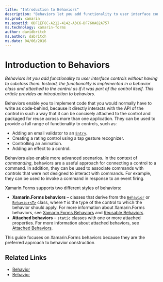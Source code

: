 ```yaml
---
title: "Introduction to Behaviors"
description: "Behaviors let you add functionality to user interface controls without having to subclass them. Instead, the functionality is implemented in a behavior class and attached to the control as if it was part of the control itself. This article provides an introduction to behaviors."
ms.prod: xamarin
ms.assetid: 0DF1EF8C-A212-4142-A3C6-DF760A82A757
ms.technology: xamarin-forms
author: davidbritch
ms.author: dabritch
ms.date: 04/06/2016
---
```


# Introduction to Behaviors

_Behaviors let you add functionality to user interface controls without having to subclass them. Instead, the functionality is implemented in a behavior class and attached to the control as if it was part of the control itself. This article provides an introduction to behaviors._

Behaviors enable you to implement code that you would normally have to write as code-behind, because it directly interacts with the API of the control in such a way that it can be concisely attached to the control and packaged for reuse across more than one application. They can be used to provide a full range of functionality to controls, such as:

- Adding an email validator to an [`Entry`](https://developer.xamarin.com/api/type/Xamarin.Forms.Entry/).
- Creating a rating control using a tap gesture recognizer.
- Controlling an animation.
- Adding an effect to a control.

Behaviors also enable more advanced scenarios. In the context of *commanding*, behaviors are a useful approach for connecting a control to a command. In addition, they can be used to associate commands with controls that were not designed to interact with commands. For example, they can be used to invoke a command in response to an event firing.

Xamarin.Forms supports two different styles of behaviors:

- **Xamarin.Forms behaviors** – classes that derive from the [`Behavior`](https://developer.xamarin.com/api/type/Xamarin.Forms.Behavior/) or [`Behavior<T>`](https://developer.xamarin.com/api/type/Xamarin.Forms.Behavior%3CT%3E/) class, where `T` is the type of the control to which the behavior should apply. For more information about Xamarin.Forms behaviors, see [Xamarin.Forms Behaviors](~/xamarin-forms/app-fundamentals/behaviors/creating.md) and [Reusable Behaviors](~/xamarin-forms/app-fundamentals/behaviors/reusable/index.md).
- **Attached behaviors** – `static` classes with one or more attached properties. For more information about attached behaviors, see [Attached Behaviors](~/xamarin-forms/app-fundamentals/behaviors/attached.md).

This guide focuses on Xamarin.Forms behaviors because they are the preferred approach to behavior construction.



## Related Links

- [Behavior](https://developer.xamarin.com/api/type/Xamarin.Forms.Behavior/)
- [Behavior<T>](https://developer.xamarin.com/api/type/Xamarin.Forms.Behavior%3CT%3E/)
